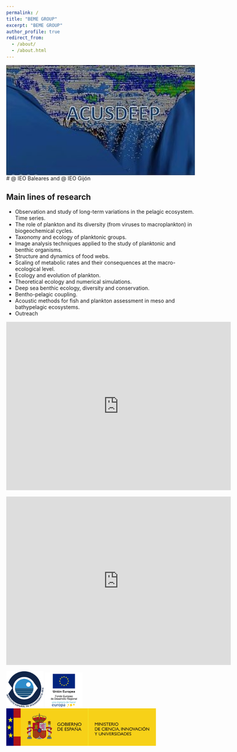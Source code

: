 ```yaml
---
permalink: /
title: "BEME GROUP"
excerpt: "BEME GROUP"
author_profile: true
redirect_from: 
  - /about/
  - /about.html
---
```




<img src="/images/centro-oceanografico-baleares-definicion-grupo-investigacion-acusdeep.jpg" alt="drawing" style="display:block; margin-left: auto; margin-right: auto;"  width="600"/>
#  @ IEO Baleares and @ IEO Gijón 






## Main lines of research

- Observation and study of long-term variations in the pelagic ecosystem. Time series.
- The role of plankton and its diversity (from viruses to macroplankton) in biogeochemical cycles.
- Taxonomy and ecology of planktonic groups.
- Image analysis techniques applied to the study of planktonic and benthic organisms.
- Structure and dynamics of food webs.
- Scaling of metabolic rates and their consequences at the macro-ecological level.
- Ecology and evolution of plankton.
- Theoretical ecology and numerical simulations.
- Deep sea benthic ecology, diversity and conservation.
- Bentho-pelagic coupling.
- Acoustic methods for fish and plankton assessment in meso and bathypelagic ecosystems.
- Outreach



<p>
  <iframe src="https://www.google.com/maps/embed?pb=!1m14!1m8!1m3!1d12305.224055888455!2d2.624423!3d39.552707!3m2!1i1024!2i768!4f13.1!3m3!1m2!1s0x0%3A0x859d518d82735362!2sCentro+Oceanogr%C3%A1fico+de+Baleares+-+Instituto+Espa%C3%B1ol+de+Oceanograf%C3%ADa!5e0!3m2!1ses!2ses!4v1556025388318!5m2!1ses!2ses" width="600" height="450" frameborder="0" style="border:0" allowfullscreen></iframe>
</p>
<p>
  <iframe src="https://www.google.com/maps/embed?pb=!1m14!1m8!1m3!1d12305.224055888455!2d2.624423!3d39.552707!3m2!1i1024!2i768!4f13.1!3m3!1m2!1s0x0%3A0x859d518d82735362!2sCentro+Oceanogr%C3%A1fico+de+Gijon+-+Instituto+Espa%C3%B1ol+de+Oceanograf%C3%ADa!5e0!3m2!1ses!2ses!4v1556025388318!5m2!1ses!2ses" width="600" height="450" frameborder="0" style="border:0" allowfullscreen></iframe>
</p>
<p float="left">
  <img src="/images/LogoIEOgr.jpg"   width="100"/>  
  <img src="/images/logo-feder-trans.png"   width="100"/>
  <img src="/images/logo_ministerio.jpg"   width="400"/>  
  
</p>


